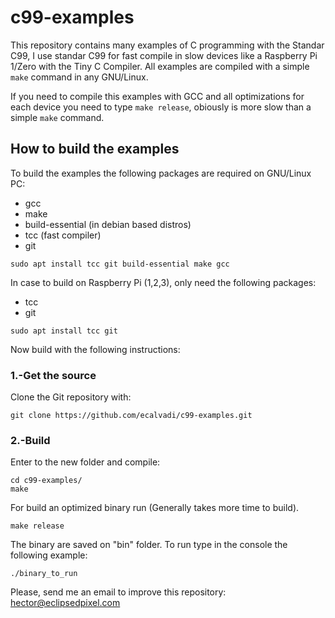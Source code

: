 # c99-examples

This repository contains many examples of C programming with the Standar C99, I use standar C99 for fast compile in slow devices like a Raspberry Pi 1/Zero with the Tiny C Compiler. All examples are compiled with a simple `make` command in any GNU/Linux.

If you need to compile this examples with GCC and all optimizations for each device you need to type `make release`, obiously is more slow than a simple `make` command.

## How to build the examples

To build the examples the following packages are required on GNU/Linux PC:

 - gcc
 - make
 - build-essential (in debian based distros)
 - tcc (fast compiler)
 - git

~~~
sudo apt install tcc git build-essential make gcc
~~~

In case to build on Raspberry Pi (1,2,3), only need the following packages:

 - tcc
 - git

~~~
sudo apt install tcc git
~~~

Now build with the following instructions:

### 1.-Get the source

Clone the Git repository with:

~~~
git clone https://github.com/ecalvadi/c99-examples.git
~~~

### 2.-Build

Enter to the new folder and compile:

~~~
cd c99-examples/
make
~~~

For build an optimized binary run (Generally takes more time to build).

~~~
make release
~~~

The binary are saved on "bin" folder. To run type in the console the following example:

~~~
./binary_to_run
~~~

Please, send me an email to improve this repository: hector@eclipsedpixel.com 
